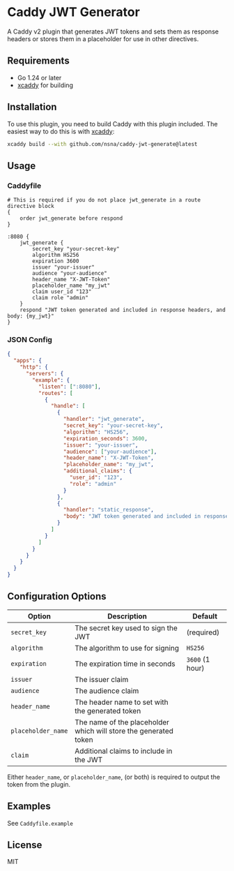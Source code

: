 # Caddy JWT Generator

A Caddy v2 plugin that generates JWT tokens and sets them as response headers or stores them in a placeholder for use in other directives.

## Requirements

- Go 1.24 or later
- [xcaddy](https://github.com/caddyserver/xcaddy) for building

## Installation

To use this plugin, you need to build Caddy with this plugin included. The easiest way to do this is with [xcaddy](https://github.com/caddyserver/xcaddy):

```bash
xcaddy build --with github.com/nsna/caddy-jwt-generate@latest
```

## Usage

### Caddyfile

```caddyfile
# This is required if you do not place jwt_generate in a route directive block
{
    order jwt_generate before respond
}

:8080 {
    jwt_generate {
        secret_key "your-secret-key"
        algorithm HS256
        expiration 3600
        issuer "your-issuer"
        audience "your-audience"
        header_name "X-JWT-Token"
        placeholder_name "my_jwt"
        claim user_id "123"
        claim role "admin"
    }
    respond "JWT token generated and included in response headers, and body: {my_jwt}"
}
```

### JSON Config

```json
{
  "apps": {
    "http": {
      "servers": {
        "example": {
          "listen": [":8080"],
          "routes": [
            {
              "handle": [
                {
                  "handler": "jwt_generate",
                  "secret_key": "your-secret-key",
                  "algorithm": "HS256",
                  "expiration_seconds": 3600,
                  "issuer": "your-issuer",
                  "audience": ["your-audience"],
                  "header_name": "X-JWT-Token",
                  "placeholder_name": "my_jwt",
                  "additional_claims": {
                    "user_id": "123",
                    "role": "admin"
                  }
                },
                {
                  "handler": "static_response",
                  "body": "JWT token generated and included in response headers and body: {my_jwt}"
                }
              ]
            }
          ]
        }
      }
    }
  }
}
```

## Configuration Options

| Option | Description | Default |
|--------|-------------|---------|
| `secret_key` | The secret key used to sign the JWT | (required) |
| `algorithm` | The algorithm to use for signing | `HS256` |
| `expiration` | The expiration time in seconds | `3600` (1 hour) |
| `issuer` | The issuer claim |  |
| `audience` | The audience claim |  |
| `header_name` | The header name to set with the generated token |   |
| `placeholder_name` | The name of the placeholder which will store the generated token |  |
| `claim` | Additional claims to include in the JWT |  |

Either `header_name`, or `placeholder_name`, (or both) is required to output the token from the plugin.

## Examples

See `Caddyfile.example`

## License

MIT 